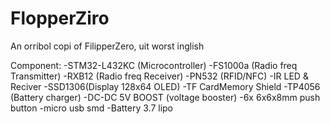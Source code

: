 # FlopperZiro
An orribol copi of FilipperZero, uit worst inglish

Component:
-STM32-L432KC (Microcontroller)
-FS1000a (Radio freq Transmitter)
-RXB12 (Radio freq Receiver)
-PN532 (RFID/NFC)
-IR LED & Reciver 
-SSD1306(Display 128x64 OLED)
-TF CardMemory Shield
-TP4056 (Battery charger)
-DC-DC 5V BOOST (voltage booster)
-6x 6x6x8mm push button
-micro usb smd
-Battery 3.7 lipo
